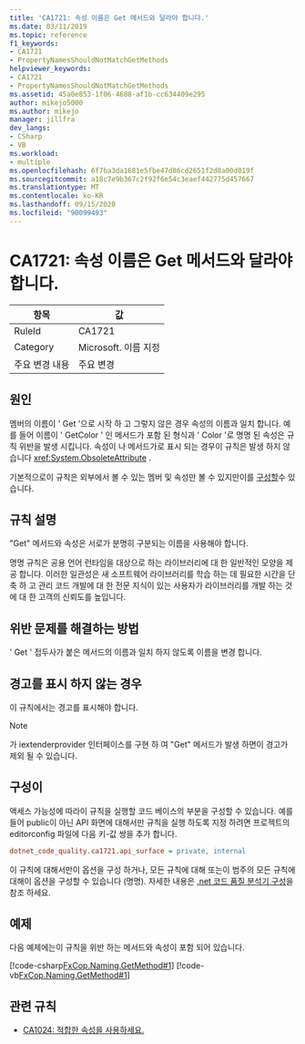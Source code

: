 ```yaml
---
title: 'CA1721: 속성 이름은 Get 메서드와 달라야 합니다.'
ms.date: 03/11/2019
ms.topic: reference
f1_keywords:
- CA1721
- PropertyNamesShouldNotMatchGetMethods
helpviewer_keywords:
- CA1721
- PropertyNamesShouldNotMatchGetMethods
ms.assetid: 45a0e853-1f06-4688-af1b-cc634409e295
author: mikejo5000
ms.author: mikejo
manager: jillfra
dev_langs:
- CSharp
- VB
ms.workload:
- multiple
ms.openlocfilehash: 6f7ba3da1681e5fbe47d86cd2651f2d8a00d019f
ms.sourcegitcommit: a18c7e9b367c2f92f6e54c3eaef442775d457667
ms.translationtype: MT
ms.contentlocale: ko-KR
ms.lasthandoff: 09/15/2020
ms.locfileid: "90099493"
---
```

# <a name="ca1721-property-names-should-not-match-get-methods"></a>CA1721: 속성 이름은 Get 메서드와 달라야 합니다.

|항목|값|
|-|-|
|RuleId|CA1721|
|Category|Microsoft. 이름 지정|
|주요 변경 내용|주요 변경|

## <a name="cause"></a>원인

멤버의 이름이 ' Get '으로 시작 하 고 그렇지 않은 경우 속성의 이름과 일치 합니다. 예를 들어 이름이 ' GetColor ' 인 메서드가 포함 된 형식과 ' Color '로 명명 된 속성은 규칙 위반을 발생 시킵니다.
속성이 나 메서드가로 표시 되는 경우이 규칙은 발생 하지 않습니다 <xref:System.ObsoleteAttribute> .

기본적으로이 규칙은 외부에서 볼 수 있는 멤버 및 속성만 볼 수 있지만이를 [구성할](#configurability)수 있습니다.

## <a name="rule-description"></a>규칙 설명

"Get" 메서드와 속성은 서로가 분명히 구분되는 이름을 사용해야 합니다.

명명 규칙은 공용 언어 런타임을 대상으로 하는 라이브러리에 대 한 일반적인 모양을 제공 합니다. 이러한 일관성은 새 소프트웨어 라이브러리를 학습 하는 데 필요한 시간을 단축 하 고 관리 코드 개발에 대 한 전문 지식이 있는 사용자가 라이브러리를 개발 하는 것에 대 한 고객의 신뢰도를 높입니다.

## <a name="how-to-fix-violations"></a>위반 문제를 해결하는 방법

' Get ' 접두사가 붙은 메서드의 이름과 일치 하지 않도록 이름을 변경 합니다.

## <a name="when-to-suppress-warnings"></a>경고를 표시 하지 않는 경우

이 규칙에서는 경고를 표시해야 합니다.

> [!NOTE]
> 가 iextenderprovider 인터페이스를 구현 하 여 "Get" 메서드가 발생 하면이 경고가 제외 될 수 있습니다.

## <a name="configurability"></a>구성이

액세스 가능성에 따라이 규칙을 실행할 코드 베이스의 부분을 구성할 수 있습니다. 예를 들어 public이 아닌 API 화면에 대해서만 규칙을 실행 하도록 지정 하려면 프로젝트의 editorconfig 파일에 다음 키-값 쌍을 추가 합니다.

```ini
dotnet_code_quality.ca1721.api_surface = private, internal
```

이 규칙에 대해서만이 옵션을 구성 하거나, 모든 규칙에 대해 또는이 범주의 모든 규칙에 대해이 옵션을 구성할 수 있습니다 (명명). 자세한 내용은 [.net 코드 품질 분석기 구성](configure-fxcop-analyzers.md)을 참조 하세요.

## <a name="example"></a>예제

다음 예제에는이 규칙을 위반 하는 메서드와 속성이 포함 되어 있습니다.

[!code-csharp[FxCop.Naming.GetMethod#1](../code-quality/codesnippet/CSharp/ca1721-property-names-should-not-match-get-methods_1.cs)]
[!code-vb[FxCop.Naming.GetMethod#1](../code-quality/codesnippet/VisualBasic/ca1721-property-names-should-not-match-get-methods_1.vb)]

## <a name="related-rules"></a>관련 규칙

- [CA1024: 적합한 속성을 사용하세요.](../code-quality/ca1024.md)

